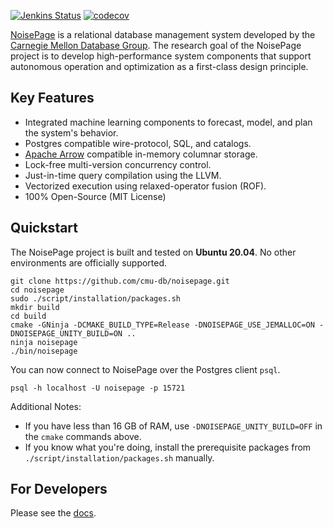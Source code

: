
[![Jenkins Status](http://jenkins.db.cs.cmu.edu:8080/job/terrier/job/master/badge/icon)](http://jenkins.db.cs.cmu.edu:8080/job/terrier/)
[![codecov](https://codecov.io/gh/cmu-db/noisepage/branch/master/graph/badge.svg)](https://codecov.io/gh/cmu-db/noisepage)

[NoisePage](https://noise.page) is a relational database management system developed by the [Carnegie Mellon Database Group](https://db.cs.cmu.edu). The research goal of the NoisePage project is to develop high-performance system components that support autonomous operation and optimization as a first-class design principle.

## Key Features
* Integrated machine learning components to forecast, model, and plan the system's behavior.
* Postgres compatible wire-protocol, SQL, and catalogs.
* [Apache Arrow](https://arrow.apache.org/) compatible in-memory columnar storage.
* Lock-free multi-version concurrency control.
* Just-in-time query compilation using the LLVM.
* Vectorized execution using relaxed-operator fusion (ROF).
* 100% Open-Source (MIT License)

## Quickstart
The NoisePage project is built and tested on **Ubuntu 20.04**. No other environments are officially supported.

```
git clone https://github.com/cmu-db/noisepage.git
cd noisepage
sudo ./script/installation/packages.sh
mkdir build
cd build
cmake -GNinja -DCMAKE_BUILD_TYPE=Release -DNOISEPAGE_USE_JEMALLOC=ON -DNOISEPAGE_UNITY_BUILD=ON ..
ninja noisepage
./bin/noisepage
```

You can now connect to NoisePage over the Postgres client `psql`.
```
psql -h localhost -U noisepage -p 15721
```

Additional Notes:
- If you have less than 16 GB of RAM, use `-DNOISEPAGE_UNITY_BUILD=OFF` in the `cmake` commands above.
- If you know what you're doing, install the prerequisite packages from `./script/installation/packages.sh` manually.


## For Developers

Please see the [docs](https://github.com/cmu-db/noisepage/tree/master/docs/).


